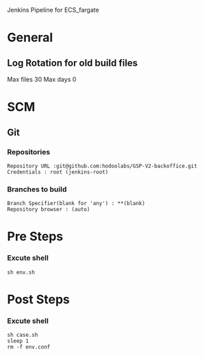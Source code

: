 Jenkins Pipeline for ECS_fargate

# General
 ## Log Rotation for old build files
 Max files 30
 Max days 0
 
 # SCM
  ## Git
   ### Repositories
    Repository URL :git@github.com:hodoolabs/GSP-V2-backoffice.git
    Credentials : root (jenkins-root)
   
   ### Branches to build
    Branch Specifier(blank for 'any') : **(blank)
    Repository browser : (auto)
    
    

# Pre Steps
  ### Excute shell
    sh env.sh

# Post Steps
 ### Excute shell
    sh case.sh
    sleep 1
    rm -f env.conf
